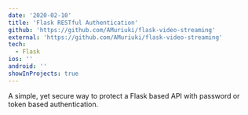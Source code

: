 ```yaml
---
date: '2020-02-10'
title: 'Flask RESTful Authentication'
github: 'https://github.com/AMuriuki/flask-video-streaming'
external: 'https://github.com/AMuriuki/flask-video-streaming'
tech:
  - Flask
ios: ''
android: ''
showInProjects: true
---
```


A simple, yet secure way to protect a Flask based API with password or token based authentication.
